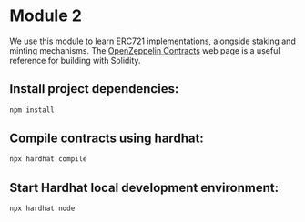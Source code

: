 # Module 2
We use this module to learn ERC721 implementations, alongside staking and minting mechanisms.
The [OpenZeppelin Contracts](https://www.openzeppelin.com/contracts) web page is a useful reference for building with Solidity.

## Install project dependencies:
```bash
npm install
```

## Compile contracts using hardhat:
```bash
npx hardhat compile
```

## Start Hardhat local development environment:
```bash
npx hardhat node
```
